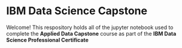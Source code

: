 # IBM Data Science Capstone

Welcome! This respository holds all of the jupyter notebook used to complete the **Applied Data Capstone** course as part of the **IBM Data Science Professional Certificate**
